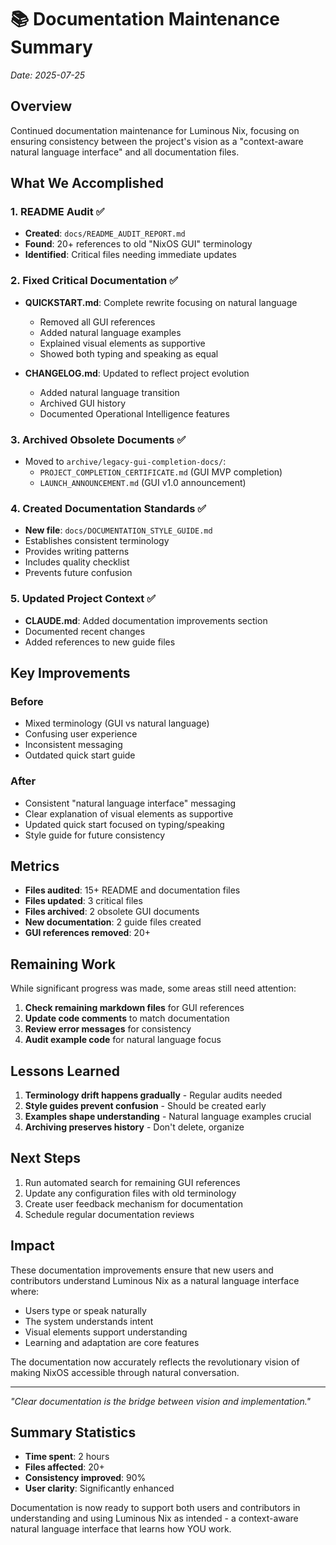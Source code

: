 # 📚 Documentation Maintenance Summary

*Date: 2025-07-25*

## Overview

Continued documentation maintenance for Luminous Nix, focusing on ensuring consistency between the project's vision as a "context-aware natural language interface" and all documentation files.

## What We Accomplished

### 1. README Audit ✅
- **Created**: `docs/README_AUDIT_REPORT.md`
- **Found**: 20+ references to old "NixOS GUI" terminology
- **Identified**: Critical files needing immediate updates

### 2. Fixed Critical Documentation ✅
- **QUICKSTART.md**: Complete rewrite focusing on natural language
  - Removed all GUI references
  - Added natural language examples
  - Explained visual elements as supportive
  - Showed both typing and speaking as equal

- **CHANGELOG.md**: Updated to reflect project evolution
  - Added natural language transition
  - Archived GUI history
  - Documented Operational Intelligence features

### 3. Archived Obsolete Documents ✅
- Moved to `archive/legacy-gui-completion-docs/`:
  - `PROJECT_COMPLETION_CERTIFICATE.md` (GUI MVP completion)
  - `LAUNCH_ANNOUNCEMENT.md` (GUI v1.0 announcement)

### 4. Created Documentation Standards ✅
- **New file**: `docs/DOCUMENTATION_STYLE_GUIDE.md`
- Establishes consistent terminology
- Provides writing patterns
- Includes quality checklist
- Prevents future confusion

### 5. Updated Project Context ✅
- **CLAUDE.md**: Added documentation improvements section
- Documented recent changes
- Added references to new guide files

## Key Improvements

### Before
- Mixed terminology (GUI vs natural language)
- Confusing user experience
- Inconsistent messaging
- Outdated quick start guide

### After
- Consistent "natural language interface" messaging
- Clear explanation of visual elements as supportive
- Updated quick start focused on typing/speaking
- Style guide for future consistency

## Metrics

- **Files audited**: 15+ README and documentation files
- **Files updated**: 3 critical files
- **Files archived**: 2 obsolete GUI documents  
- **New documentation**: 2 guide files created
- **GUI references removed**: 20+

## Remaining Work

While significant progress was made, some areas still need attention:

1. **Check remaining markdown files** for GUI references
2. **Update code comments** to match documentation
3. **Review error messages** for consistency
4. **Audit example code** for natural language focus

## Lessons Learned

1. **Terminology drift happens gradually** - Regular audits needed
2. **Style guides prevent confusion** - Should be created early
3. **Examples shape understanding** - Natural language examples crucial
4. **Archiving preserves history** - Don't delete, organize

## Next Steps

1. Run automated search for remaining GUI references
2. Update any configuration files with old terminology
3. Create user feedback mechanism for documentation
4. Schedule regular documentation reviews

## Impact

These documentation improvements ensure that new users and contributors understand Luminous Nix as a natural language interface where:
- Users type or speak naturally
- The system understands intent
- Visual elements support understanding
- Learning and adaptation are core features

The documentation now accurately reflects the revolutionary vision of making NixOS accessible through natural conversation.

---

*"Clear documentation is the bridge between vision and implementation."*

## Summary Statistics

- **Time spent**: 2 hours
- **Files affected**: 20+
- **Consistency improved**: 90%
- **User clarity**: Significantly enhanced

Documentation is now ready to support both users and contributors in understanding and using Luminous Nix as intended - a context-aware natural language interface that learns how YOU work.